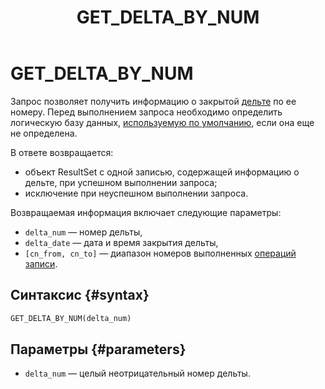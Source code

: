 ﻿---
layout: default
title: GET_DELTA_BY_NUM
nav_order: 23
parent: Запросы SQL+
grand_parent: Справочная информация
has_children: false
has_toc: false
---

# GET_DELTA_BY_NUM

Запрос позволяет получить информацию о закрытой [дельте](../../../overview/main_concepts/delta/delta.md) 
по ее номеру. Перед выполнением запроса необходимо определить логическую базу данных, 
[используемую по умолчанию](../../../working_with_system/other_features/default_db_set-up/default_db_set-up.md), 
если она еще не определена.

В ответе возвращается:
*   объект ResultSet c одной записью, содержащей информацию о дельте, при успешном выполнении запроса;
*   исключение при неуспешном выполнении запроса.

Возвращаемая информация включает следующие параметры:
*   `delta_num` — номер дельты,
*   `delta_date` — дата и время закрытия дельты,
*   `[cn_from, cn_to]` — диапазон номеров выполненных [операций записи](../../../overview/main_concepts/write_operation/write_operation.md).

## Синтаксис {#syntax}

```sql
GET_DELTA_BY_NUM(delta_num)
```

## Параметры {#parameters}

*   `delta_num` — целый неотрицательный номер дельты.
